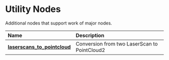 # Utility Nodes

Additional nodes that support work of major nodes.  

| Name                                               | Description                    |
|:------------------                                 |:------------------------       |
| [**laserscans_to_pointcloud**](rc110_laserscans_to_pointcloud/README.md)   | Conversion from two LaserScan to PointCloud2 |
